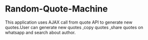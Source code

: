 # Random-Quote-Machine
This application uses AJAX call from quote API to generate new quotes.User can generate new quotes ,copy quotes ,share quotes on whatsapp and search about author. 
